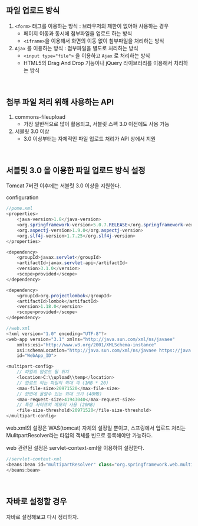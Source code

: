 ## 파일 업로드 방식
1. `<form>` 태그를 이용하는 방식 : 브라우저의 제한이 없어야 사용하는 경우
    - 페이지 이동과 동시에 첨부파일을 업로드 하는 방식
    - `<iframe>`을 이용해서 화면의 이동 없이 첨부파일을 처리하는 방식
2. `Ajax` 를 이용하는 방식 : 첨부파일을 별도로 처리하는 방식
    - `<input type="file">` 을 이용하고 `Ajax` 로 처리하는 방식
    - HTML5의 Drag And Drop 기능이나 jQuery 라이브러리를 이용해서 처리하는 방식

<br>
   
## 첨부 파일 처리 위해 사용하는 API
1. commons-fileupload
    - 가장 일반적으로 많이 활용되고, 서블릿 스펙 3.0 이전에도 사용 가능
2. 서블릿 3.0 이상  
    - 3.0 이상부터는 자체적인 파일 업로드 처리가 API 상에서 지원

<br>
   
## 서블릿 3.0 을 이용한 파일 업로드 방식 설정
Tomcat 7버전 이후에는 서블릿 3.0 이상을 지원한다. 

configuration 

```java
//pome.xml
<properties>
    <java-version>1.8</java-version>
    <org.springframework-version>5.0.7.RELEASE</org.springframework-version>
    <org.aspectj-version>1.9.0</org.aspectj-version>
    <org.slf4j-version>1.7.25</org.slf4j-version>
</properties>

<dependency>
    <groupId>javax.servlet</groupId>
    <artifactId>javax.servlet-api</artifactId>
    <version>3.1.0</version>
    <scope>provided</scope>
</dependency>

<dependency>
    <groupId>org.projectlombok</groupId>
    <artifactId>lombok</artifactId>
    <version>1.18.0</version>
    <scope>provided</scope>
</dependency>
```
```java
//web.xml
<?xml version="1.0" encoding="UTF-8"?>
<web-app version="3.1" xmlns="http://java.sun.com/xml/ns/javaee"
	xmlns:xsi="http://www.w3.org/2001/XMLSchema-instance"
	xsi:schemaLocation="http://java.sun.com/xml/ns/javaee https://java.sun.com/xml/ns/javaee/web-app_3_1.xsd"
	id="WebApp_ID">

<multipart-config>
    // 파일의 업로드 될 위치
    <location>C:\\upload\\temp</location>
    // 업로드 되는 파일의 최대 킈 (1MB * 20)
    <max-file-size>20971520</max-file-size>
    // 한번에 올릴수 있는 최대 크기 (40MB)
    <max-request-size>41943040</max-request-size>
    // 특정 사이즈의 메모리 사용 (20MB)
    <file-size-threshold>20971520</file-size-threshold>
</multipart-config>
```

web.xml의 설정은 WAS(tomcat) 자체의 설정일 뿐이고, 스프링에서 업로드 처리는 MulitpartResolver라는 타입의 객체를 빈으로 등록해야만 가능하다.

web 관련된 설정은 servlet-context-xml을 이용하여 설정한다.
```java
//servlet-context-xml
<beans:bean id="multipartResolver" class="org.springframework.web.multipart.support.StandardServletMultipartResolver">
</beans:bean>
```

<br>
   
## 자바로 설정할 경우

자바로 설정해보고 다시 정리하자.

